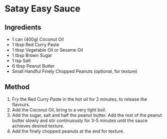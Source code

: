 # Satay Easy Sauce

## Ingredients

* 1 can (400g) Coconut Oil
* 1 tbsp Red Curry Paste
* 1 tbsp Vegetable Oil or Sesame Oil
* 1 tbsp Brown Sugar
* 1 tsp Salt
* 6 tbsp Peanut Butter
* Small Handful Finely Chopped Peanuts (optional, for texture)

## Method

1. Fry the Red Curry Paste in the hot oil for 2 minutes, to release the flavours.
2. Add the Coconut Oil, bring to a very light boil.
3. Add the sugar, salt and half the peanut butter. Add the rest of the peanut butter slowly and stir continuously for 3-5 minutes until the sauce achieves desired texture.
4. Add the finely chopped peanuts at the end for texture.
